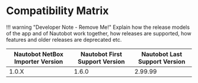 # Compatibility Matrix

!!! warning "Developer Note - Remove Me!"
    Explain how the release models of the app and of Nautobot work together, how releases are supported, how features and older releases are deprecated etc.

| Nautobot NetBox Importer Version | Nautobot First Support Version | Nautobot Last Support Version |
| ------------- | -------------------- | ------------- |
| 1.0.X         | 1.6.0                | 2.99.99        |

